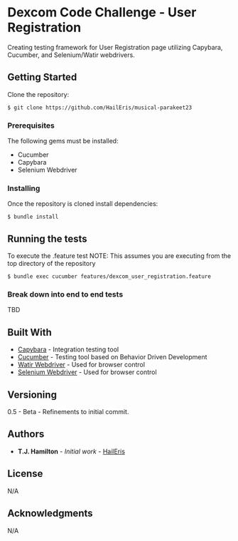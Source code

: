 # Dexcom Code Challenge - User Registration

Creating testing framework for User Registration page utilizing Capybara, Cucumber, and Selenium/Watir webdrivers.

## Getting Started

Clone the repository:
```
$ git clone https://github.com/HailEris/musical-parakeet23
```

### Prerequisites

The following gems must be installed:

* Cucumber
* Capybara
* Selenium Webdriver

### Installing

Once the repository is cloned install dependencies:
```
$ bundle install
```

## Running the tests

To execute the .feature test
NOTE: This assumes you are executing from the top directory of the repository

```
$ bundle exec cucumber features/dexcom_user_registration.feature
```

### Break down into end to end tests

TBD
<Explain what these tests test and why>

## Built With

* [Capybara](https://rubygems.org/gems/capybara) - Integration testing tool
* [Cucumber](https://rubygems.org/gems/cucumber) - Testing tool based on Behavior Driven Development
* [Watir Webdriver](https://rubygems.org/gems/watir-webdriver/versions/0.9.9) - Used for browser control
* [Selenium Webdriver](https://rubygems.org/gems/selenium-webdriver) - Used for browser control

## Versioning

0.5 - Beta - Refinements to initial commit.

## Authors

* **T.J. Hamilton** - *Initial work* - [HailEris](https://github.com/HailEris)

## License

N/A

## Acknowledgments

N/A

